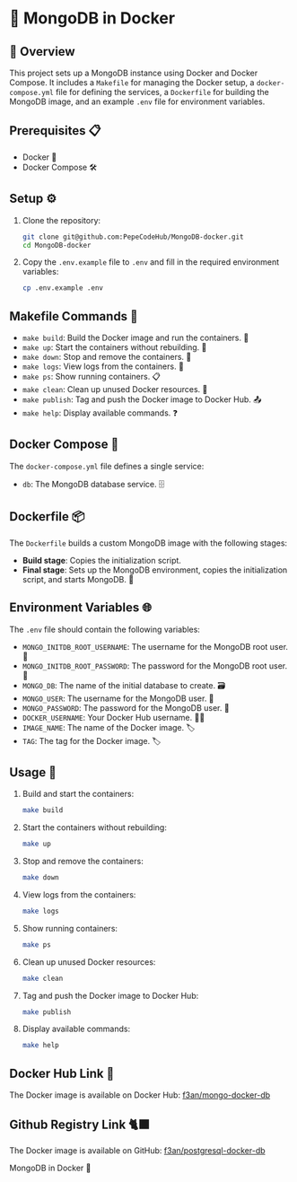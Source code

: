# 🚀 MongoDB in Docker

## 📖 Overview
This project sets up a MongoDB instance using Docker and Docker Compose. It includes a `Makefile` for managing the Docker setup, a `docker-compose.yml` file for defining the services, a `Dockerfile` for building the MongoDB image, and an example `.env` file for environment variables.

## Prerequisites 📋

- Docker 🐳
- Docker Compose 🛠️

## Setup ⚙️

1. Clone the repository:
    ```sh
    git clone git@github.com:PepeCodeHub/MongoDB-docker.git
    cd MongoDB-docker
    ```

2. Copy the `.env.example` file to `.env` and fill in the required environment variables:
    ```sh
    cp .env.example .env
    ```

## Makefile Commands 📝

- `make build`: Build the Docker image and run the containers. 🚀
- `make up`: Start the containers without rebuilding. 🔄
- `make down`: Stop and remove the containers. 🛑
- `make logs`: View logs from the containers. 📜
- `make ps`: Show running containers. 📋
- `make clean`: Clean up unused Docker resources. 🧹
- `make publish`: Tag and push the Docker image to Docker Hub. 📤
- `make help`: Display available commands. ❓

## Docker Compose 🐙

The `docker-compose.yml` file defines a single service:

- `db`: The MongoDB database service. 🗄️

## Dockerfile 📦

The `Dockerfile` builds a custom MongoDB image with the following stages:
- **Build stage**: Copies the initialization script.
- **Final stage**: Sets up the MongoDB environment, copies the initialization script, and starts MongoDB. 🐘

## Environment Variables 🌐

The `.env` file should contain the following variables:

- `MONGO_INITDB_ROOT_USERNAME`: The username for the MongoDB root user. 👤
- `MONGO_INITDB_ROOT_PASSWORD`: The password for the MongoDB root user. 🔑
- `MONGO_DB`: The name of the initial database to create. 🗃️
- `MONGO_USER`: The username for the MongoDB user. 👤
- `MONGO_PASSWORD`: The password for the MongoDB user. 🔑
- `DOCKER_USERNAME`: Your Docker Hub username. 🧑‍💻
- `IMAGE_NAME`: The name of the Docker image. 🏷️
- `TAG`: The tag for the Docker image. 🏷️

## Usage 🚀

1. Build and start the containers:
    ```sh
    make build
    ```

2. Start the containers without rebuilding:
    ```sh
    make up
    ```

3. Stop and remove the containers:
    ```sh
    make down
    ```

4. View logs from the containers:
    ```sh
    make logs
    ```

5. Show running containers:
    ```sh
    make ps
    ```

6. Clean up unused Docker resources:
    ```sh
    make clean
    ```

7. Tag and push the Docker image to Docker Hub:
    ```sh
    make publish
    ```

8. Display available commands:
    ```sh
    make help
    ```

## Docker Hub Link 🐳

The Docker image is available on Docker Hub: [f3an/mongo-docker-db](https://hub.docker.com/repository/docker/f3an/mongo-docker-db/general)

## Github Registry Link 🐈‍⬛

The Docker image is available on GitHub: [f3an/postgresql-docker-db](https://github.com/PepeCodeHub/MongoDB-docker/pkgs/container/mongo-docker-db)


MongoDB in Docker 🌿
